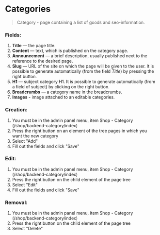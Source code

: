# Categories

> Category - page containing a list of goods and seo-information.


### Fields:

1. **Title** — the page title.
2. **Content** — text, which is published on the category page.
3. **Announcement** — a brief description, usually published next to the reference to the desired page.
4. **Slug** — URL of the site on which the page will be given to the user. It is possible to generate automatically (from the field *Title*) by pressing the right button.
5. **H1** —  subject category H1. It is possible to generate automatically (from a field of subject) by clicking on the right button.
6. **Breadcrumbs** — a category name in the breadcrumbs.
7. **Images** - image attached to an editable categories.


### Creation:

1. You must be in the admin panel menu, item Shop - Category (/shop/backend-category/index)
2. Press the right button on an element of the tree pages in which you want the new category
3. Select "Add"
4. Fill out the fields and click "Save"

### Edit:

1. You must be in the admin panel menu, item Shop - Category (/shop/backend-category/index)
2. Press the right button on the child element of the page tree
3. Select "Edit"
4. Fill out the fields and click "Save"

### Removal:

1. You must be in the admin panel menu, item Shop - Category (/shop/backend-category/index)
2. Press the right button on the child element of the page tree
3. Select "Delete"
